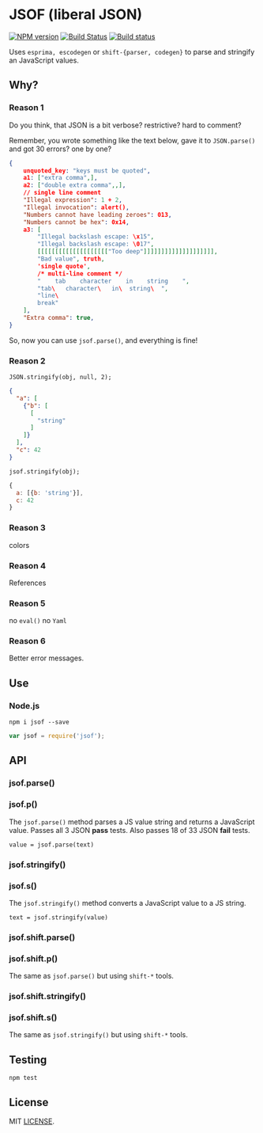 # JSOF (liberal JSON)
[![NPM version](https://img.shields.io/npm/v/jsof.svg)](https://www.npmjs.org/package/jsof)
[![Build Status](https://travis-ci.org/drom/jsof.svg?branch=master)](https://travis-ci.org/drom/jsof)
[![Build status](https://ci.appveyor.com/api/projects/status/pcxe8l0w97jwfmil?svg=true)](https://ci.appveyor.com/project/drom/jsof)

Uses `esprima, escodegen` or `shift-{parser, codegen}` to parse and stringify an JavaScript values.

## Why?
### Reason 1
Do you think, that JSON is a bit verbose? restrictive? hard to comment?

Remember, you wrote something like the text below,  gave it to `JSON.parse()` and got 30 errors? one by one?

```json
{
    unquoted_key: "keys must be quoted",
    a1: ["extra comma",],
    a2: ["double extra comma",,],
    // single line comment
    "Illegal expression": 1 + 2,
    "Illegal invocation": alert(),
    "Numbers cannot have leading zeroes": 013,
    "Numbers cannot be hex": 0x14,
    a3: [
        "Illegal backslash escape: \x15",
        "Illegal backslash escape: \017",
        [[[[[[[[[[[[[[[[[[[["Too deep"]]]]]]]]]]]]]]]]]]]],
        "Bad value", truth,
        'single quote',
        /* multi-line comment */
        "    tab    character    in    string    ",
        "tab\   character\   in\  string\  ",
        "line\
        break"
    ],
    "Extra comma": true,
}
```

So, now you can use `jsof.parse()`, and everything is fine!

### Reason 2
`JSON.stringify(obj, null, 2);`

```json
{
  "a": [
    {"b": [
      [
        "string"
      ]
    ]}
  ],
  "c": 42
}
```

`jsof.stringify(obj);`

```js
{
  a: [{b: 'string'}],
  c: 42
}
```

### Reason 3
colors

### Reason 4
References

### Reason 5
no `eval()` no `Yaml`

### Reason 6
Better error messages.

## Use
### Node.js

```
npm i jsof --save
```

```js
var jsof = require('jsof');
```

## API
### jsof.parse()
### jsof.p()
The `jsof.parse()` method parses a JS value string and returns a JavaScript value. Passes all 3 JSON **pass** tests. Also passes 18 of 33 JSON **fail** tests.

`value = jsof.parse(text)`

### jsof.stringify()
### jsof.s()
The `jsof.stringify()` method converts a JavaScript value to a JS string.

`text = jsof.stringify(value)`

### jsof.shift.parse()
### jsof.shift.p()
The same as `jsof.parse()` but using `shift-*` tools.

### jsof.shift.stringify()
### jsof.shift.s()
The same as `jsof.stringify()` but using `shift-*` tools.

## Testing
`npm test`

## License
MIT [LICENSE](https://github.com/drom/jsof/blob/master/LICENSE).
